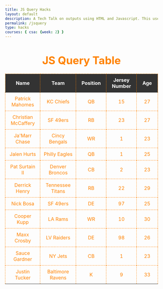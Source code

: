 ```yaml
---
title: JS Query Hacks
layout: default
description: A Tech Talk on outputs using HTML and Javascript. This uses jquery for easy onscreen interaction and filtering.
permalink: /jsquery
type: hacks
courses: { csa: {week: 2} }
---
```


# JS Query Table 
<!-- Head contains information to Support the Document -->
<head>
    <!-- load jQuery and DataTables output style and scripts -->
    <link rel="stylesheet" type="text/css" href="https://cdn.datatables.net/1.13.4/css/jquery.dataTables.min.css">
    <script type="text/javascript" language="javascript" src="https://code.jquery.com/jquery-3.6.0.min.js"></script>
    <script>var define = null;</script>
    <script type="text/javascript" language="javascript" src="https://cdn.datatables.net/1.13.4/js/jquery.dataTables.min.js"></script>
</head>

<!-- Body contains the contents of the Document -->
<body>
    <table id="demo" class="table">
        <thead>
            <tr>
                <th>Name</th>
                <th>Team</th>
                <th>Position</th>
                <th>Jersey Number</th>
                <th>Age</th>
            </tr>
        </thead>
        <tbody>
            <tr>
                <td>Patrick Mahomes</td>
                <td>KC Chiefs</td>
                <td>QB</td>
                <td>15</td>
                <td>27</td>
            </tr>
            <tr>
                <td>Christian McCaffery</td>
                <td>SF 49ers</td>
                <td>RB</td>
                <td>23</td>
                <td>27</td>
            </tr>
            <tr>
                <td>Ja'Marr Chase</td>
                <td>Cincy Bengals</td>
                <td>WR</td>
                <td>1</td>
                <td>23</td>
            </tr>
            <tr>
                <td>Jalen Hurts</td>
                <td>Philly Eagles</td>
                <td>QB</td>
                <td>1</td>
                <td>25</td>
            </tr>
            <tr>
                <td>Pat Surtain II</td>
                <td>Denver Broncos</td>
                <td>CB</td>
                <td>2</td>
                <td>23</td>
            </tr>
            <tr>
                <td>Derrick Henry</td>
                <td>Tennessee Titans</td>
                <td>RB</td>
                <td>22</td>
                <td>29</td>
            </tr>
            <tr>
                <td>Nick Bosa</td>
                <td>SF 49ers</td>
                <td>DE</td>
                <td>97</td>
                <td>25</td>
            </tr>
            <tr>
                <td>Cooper Kupp</td>
                <td>LA Rams</td>
                <td>WR</td>
                <td>10</td>
                <td>30</td>
            </tr>
            <tr>
                <td>Maxx Crosby</td>
                <td>LV Raiders</td>
                <td>DE</td>
                <td>98</td>
                <td>26</td>
            </tr>
            <tr>
                <td>Sauce Gardner</td>
                <td>NY Jets</td>
                <td>CB</td>
                <td>1</td>
                <td>23</td>
            </tr>
            <tr>
                <td>Justin Tucker</td>
                <td>Baltimore Ravens</td>
                <td>K</td>
                <td>9</td>
                <td>33</td>
            </tr>
        </tbody>
    </table>
</body>

<!-- Script is used to embed executable code -->
<script>
    $("#demo").DataTable();
</script>

<style>
      th, td {
          border: 1.5px dashed #ff8200;
          padding: 10px 10px;
          text-align: center;
          width: 333px;
      }
      th {
          background-color: #333;
          color: #ffffff;
      }
      td {
          color: #ff8200;
        }
    h1 {
        text-align: center;
        font-size: 35px;
        color: #FF8200;
    }
</style>